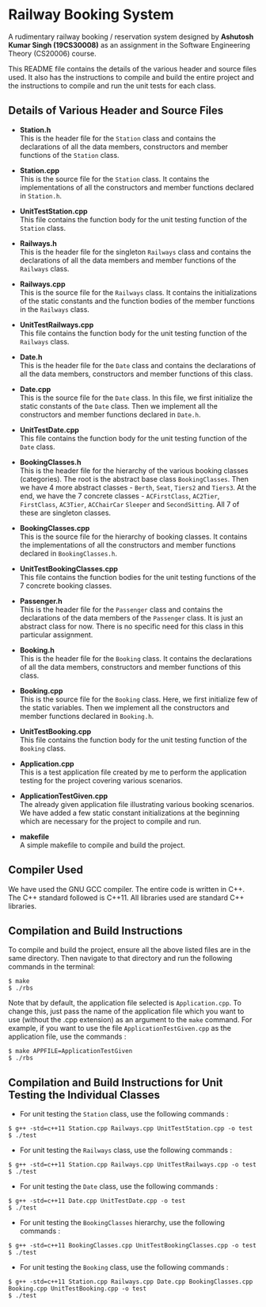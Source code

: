 <!-- 
    CS20006 Assignment 3
    README.md
    @author Ashutosh Kumar Singh (19CS30008) 
-->

<!-- It is preferable to view the README file in a preview mode in some code editor for better readability. -->

# Railway Booking System

A rudimentary railway booking / reservation system designed by **Ashutosh Kumar Singh (19CS30008)** as an assignment in the Software Engineering Theory (CS20006) course.

This README file contains the details of the various header and source files used. It also has the instructions to compile and build the entire project and the instructions to compile and run the unit tests for each class. 

## Details of Various Header and Source Files

- **Station.h**  
This is the header file for the `Station` class and contains the declarations of all the data members, constructors and member functions of the `Station` class.

- **Station.cpp**  
This is the source file for the `Station` class. It contains the implementations of all the constructors and member functions declared in `Station.h`.

- **UnitTestStation.cpp**  
This file contains the function body for the unit testing function of the `Station` class.

- **Railways.h**  
This is the header file for the singleton `Railways` class and contains the declarations of all the data members and member functions of the `Railways` class.  

- **Railways.cpp**  
This is the source file for the `Railways` class. It contains the initializations of the static constants and the function bodies of the member functions in the `Railways` class.

- **UnitTestRailways.cpp**  
This file contains the function body for the unit testing function of the `Railways` class.

- **Date.h**  
This is the header file for the `Date` class and contains the declarations of all the data members, constructors and member functions of this class.

- **Date.cpp**  
This is the source file for the `Date` class. In this file, we first initialize the static constants of the `Date` class. Then we implement all the constructors and member functions declared in `Date.h`.

- **UnitTestDate.cpp**  
This file contains the function body for the unit testing function of the `Date` class.

- **BookingClasses.h**  
This is the header file for the hierarchy of the various booking classes (categories). The root is the abstract base class `BookingClasses`. Then we have 4 more abstract classes - `Berth`, `Seat`, `Tiers2` and `Tiers3`. At the end, we have the 7 concrete classes - `ACFirstClass`, `AC2Tier`, `FirstClass`, `AC3Tier`, `ACChairCar` `Sleeper` and `SecondSitting`. All 7 of these are singleton classes.

- **BookingClasses.cpp**  
This is the source file for the hierarchy of booking classes. It contains the implementations of all the constructors and member functions declared in `BookingClasses.h`.

- **UnitTestBookingClasses.cpp**  
This file contains the function bodies for the unit testing functions of the 7 concrete booking classes.

- **Passenger.h**  
This is the header file for the `Passenger` class and contains the declarations of the data members of the `Passenger` class. It is just an abstract class for now. There is no specific need for this class in this particular assignment.

- **Booking.h**  
This is the header file for the `Booking` class. It contains the declarations of all the data members, constructors and member functions of this class.

- **Booking.cpp**  
This is the source file for the `Booking` class. Here, we first initialize few of the static variables. Then we implement all the constructors and member functions declared in `Booking.h`.

- **UnitTestBooking.cpp**  
This file contains the function body for the unit testing function of the `Booking` class.

- **Application.cpp**  
This is a test application file created by me to perform the application testing for the project covering various scenarios.

- **ApplicationTestGiven.cpp**  
The already given application file illustrating various booking scenarios. We have added a few static constant initializations at the beginning which are necessary for the project to compile and run.

- **makefile**  
A simple makefile to compile and build the project.

## Compiler Used

We have used the GNU GCC compiler. The entire code is written in C++. The C++ standard followed is C++11. All libraries used are standard C++ libraries.

## Compilation and Build Instructions

To compile and build the project, ensure all the above listed files are in the same directory. Then navigate to that directory and run the following commands in the terminal:

```shell
$ make
$ ./rbs
```

Note that by default, the application file selected is `Application.cpp`. To change this, just pass the name of the application file which you want to use (without the .cpp extension) as an argument to the `make` command. For example, if you want to use the file `ApplicationTestGiven.cpp` as the application file, use the commands :

```shell
$ make APPFILE=ApplicationTestGiven
$ ./rbs
```

## Compilation and Build Instructions for Unit Testing the Individual Classes

- For unit testing the `Station` class, use the following commands :

```shell
$ g++ -std=c++11 Station.cpp Railways.cpp UnitTestStation.cpp -o test
$ ./test
```

- For unit testing the `Railways` class, use the following commands :

```shell
$ g++ -std=c++11 Station.cpp Railways.cpp UnitTestRailways.cpp -o test
$ ./test
```

- For unit testing the `Date` class, use the following commands :

```shell
$ g++ -std=c++11 Date.cpp UnitTestDate.cpp -o test
$ ./test
```

- For unit testing the `BookingClasses` hierarchy, use the following commands :

```shell
$ g++ -std=c++11 BookingClasses.cpp UnitTestBookingClasses.cpp -o test
$ ./test
```

- For unit testing the `Booking` class, use the following commands :

```shell
$ g++ -std=c++11 Station.cpp Railways.cpp Date.cpp BookingClasses.cpp Booking.cpp UnitTestBooking.cpp -o test
$ ./test
```